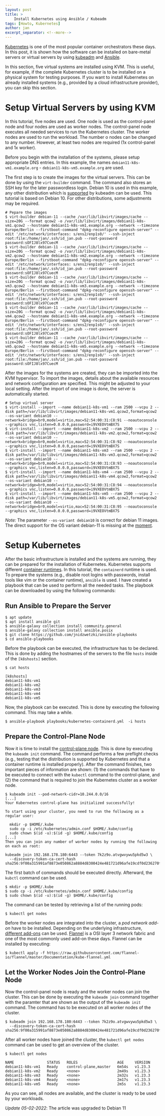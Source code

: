 ```yaml
---
layout: post
title: >
    Install Kubernetes using Ansible / Kubeadm
tags: [Howto, Kubernetes]
author: jan
excerpt_separator: <!--more-->
---
```


[Kubernetes](https://kubernetes.io/) is one of the most popular container orchestrators these days. In this post, it is shown how the software can be installed on bare-metal servers or virtual servers by using [kubeadm](https://kubernetes.io/docs/setup/production-environment/tools/kubeadm/create-cluster-kubeadm/) and [Ansible](https://github.com/ansible/ansible).

<!--more-->

In this section, five virtual systems are installed using KVM. This is useful, for example, if the complete Kubernetes cluster is to be installed on a physical system for testing purposes. If you want to install Kubernetes on already installed systems (e.g., provided by a cloud infrastructure provider), you can skip this section. 

# Setup Virtual Servers by using KVM
In this tutorial, five nodes are used. One node is used as the control-panel node and four nodes are used as worker nodes. The control-panel node executes all needed services to run the Kubernetes cluster. The worker nodes are used to run the workload. The number o nodes can be changed to any number. However, at least two nodes are required (1x control-panel and 1x worker).

Before you begin with the installation of the systems, please setup appropriate DNS entries. In this example, the names `debian11-k8s-vm1.example.org` - `debian11-k8s-vm5.example.org` are used. 

The first step is to create the images for the virtual servers. This can be done by using the `virt-builder` command. The command also stores an SSH key for the later passwordless login. Debian 10 is used in this example, any other distribution which is [supported](https://kubernetes.io/docs/tasks/tools/install-kubectl-linux/) by kubeadm can be used. This tutorial is based on Debian 10. For other distributions, some adjustments may be required.


```shell
# Pepare the images
$ virt-builder debian-11 --cache /var/lib/libvirt/images/cache --size=20G --format qcow2 -o /var/lib/libvirt/images/debian11-k8s-vm1.qcow2 --hostname debian11-k8s-vm1.example.org --network --timezone Europe/Berlin --firstboot-command "dpkg-reconfigure openssh-server" --edit '/etc/network/interfaces: s/ens2/enp1s0/' --ssh-inject root:file:/home/jan/.ssh/id_jan.pub --root-password password:sOFIJ8lx97CuecM
$ virt-builder debian-11 --cache /var/lib/libvirt/images/cache --size=20G --format qcow2 -o /var/lib/libvirt/images/debian11-k8s-vm2.qcow2 --hostname debian11-k8s-vm2.example.org --network --timezone Europe/Berlin --firstboot-command "dpkg-reconfigure openssh-server" --edit '/etc/network/interfaces: s/ens2/enp1s0/' --ssh-inject root:file:/home/jan/.ssh/id_jan.pub --root-password password:sOFIJ8lx97CuecM
$ virt-builder debian-11 --cache /var/lib/libvirt/images/cache --size=20G --format qcow2 -o /var/lib/libvirt/images/debian11-k8s-vm3.qcow2 --hostname debian11-k8s-vm3.example.org --network --timezone Europe/Berlin --firstboot-command "dpkg-reconfigure openssh-server" --edit '/etc/network/interfaces: s/ens2/enp1s0/' --ssh-inject root:file:/home/jan/.ssh/id_jan.pub --root-password password:sOFIJ8lx97CuecM
$ virt-builder debian-11 --cache /var/lib/libvirt/images/cache --size=20G --format qcow2 -o /var/lib/libvirt/images/debian11-k8s-vm4.qcow2 --hostname debian11-k8s-vm4.example.org --network --timezone Europe/Berlin --firstboot-command "dpkg-reconfigure openssh-server" --edit '/etc/network/interfaces: s/ens2/enp1s0/' --ssh-inject root:file:/home/jan/.ssh/id_jan.pub --root-password password:sOFIJ8lx97CuecM
$ virt-builder debian-11 --cache /var/lib/libvirt/images/cache --size=20G --format qcow2 -o /var/lib/libvirt/images/debian11-k8s-vm5.qcow2 --hostname debian11-k8s-vm5.example.org --network --timezone Europe/Berlin --firstboot-command "dpkg-reconfigure openssh-server" --edit '/etc/network/interfaces: s/ens2/enp1s0/' --ssh-inject root:file:/home/jan/.ssh/id_jan.pub --root-password password:sOFIJ8lx97CuecM
```

After the images for the systems are created, they can be imported into the KVM hypervisor. To import the images, details about the available resources and network configuration are specified. This might be adjusted to your local setting. After the import of one image is done, the server is automatically started.

```shell
# Setup virtual server
$ virt-install --import --name debian11-k8s-vm1 --ram 2500 --vcpu 2 --disk path=/var/lib/libvirt/images/debian11-k8s-vm1.qcow2,format=qcow2 --os-variant debian10 --network=bridge=br0,model=virtio,mac=52:54:00:31:C8:91 --noautoconsole --graphics vnc,listen=0.0.0.0,password=i9VXEOVtmBX7S
$ virt-install --import --name debian11-k8s-vm2 --ram 2500 --vcpu 2 --disk path=/var/lib/libvirt/images/debian11-k8s-vm2.qcow2,format=qcow2 --os-variant debian10 --network=bridge=br0,model=virtio,mac=52:54:00:31:C8:92 --noautoconsole --graphics vnc,listen=0.0.0.0,password=i9VXEOVtmBX7S
$ virt-install --import --name debian11-k8s-vm3 --ram 2500 --vcpu 2 --disk path=/var/lib/libvirt/images/debian11-k8s-vm3.qcow2,format=qcow2 --os-variant debian10 --network=bridge=br0,model=virtio,mac=52:54:00:31:C8:93 --noautoconsole --graphics vnc,listen=0.0.0.0,password=i9VXEOVtmBX7S
$ virt-install --import --name debian11-k8s-vm4 --ram 2500 --vcpu 2 --disk path=/var/lib/libvirt/images/debian11-k8s-vm4.qcow2,format=qcow2 --os-variant debian10 --network=bridge=br0,model=virtio,mac=52:54:00:31:C8:94 --noautoconsole --graphics vnc,listen=0.0.0.0,password=i9VXEOVtmBX7S
$ virt-install --import --name debian11-k8s-vm5 --ram 2500 --vcpu 2 --disk path=/var/lib/libvirt/images/debian11-k8s-vm5.qcow2,format=qcow2 --os-variant debian10 --network=bridge=br0,model=virtio,mac=52:54:00:31:C8:95 --noautoconsole --graphics vnc,listen=0.0.0.0,password=i9VXEOVtmBX7S
```

_Note:_ The parameter `--os-variant debian10` is correct for debian 11 images. The direct support for the OS variant debian-11 is missing at the [moment](https://groups.google.com/g/linux.debian.user/c/QTY-7VlXRFA).

# Setup Kubernetes
After the basic infrastructure is installed and the systems are running, they can be prepared for the installation of Kubernetes. Kubernetes supports different [container runtimes](https://kubernetes.io/docs/setup/production-environment/container-runtimes/). In this tutorial, the `containerd` runtime is used. To prepare the systems (e.g., disable root logins with passwords, install tools like vim or the container runtime), `ansible` is used. I have created a playbook that can be used to perform all the needed tasks. The playbook can be downloaded by using the following commands:


## Run Ansible to Prepare the Server
```shell
$ apt update
$ apt install ansible git
$ ansible-galaxy collection install community.general
$ ansible-galaxy collection install ansible.posix
$ git clone https://github.com/jnidzwetzki/ansible-playbooks
$ cd ansible-playbooks
```

Before the playbook can be executed, the infrastructure has to be declared. This is done by adding the hostnames of the servers to the file `hosts` inside of the `[k8shosts]` section.

```shell
$ cat hosts

[k8shosts]
debian11-k8s-vm1
debian11-k8s-vm2
debian11-k8s-vm3
debian11-k8s-vm4
debian11-k8s-vm5
```

Now, the playbook can be executed. This is done by executing the following command. This may take a while. 

```shell
$ ansible-playbook playbooks/kubernetes-containerd.yml  -i hosts
```

## Prepare the Control-Plane Node
Now it is time to install the [control-plane node](https://kubernetes.io/docs/concepts/overview/components/). This is done by executing the `kubeadm init` command. The command performs a few preflight checks (e.g., testing that the distribution is supported by Kubernetes and that a container runtime is installed properly). After the command finishes, two important pieces of information are shown: (1) the commands that have to be executed to connect with the `kubectl` command to the control-plane, and (2) the command that is required to join the Kubernetes cluster as a worker node. 

```shell
$ kubeadm init --pod-network-cidr=10.244.0.0/16
[...]
Your Kubernetes control-plane has initialized successfully!

To start using your cluster, you need to run the following as a regular user:

  mkdir -p $HOME/.kube
  sudo cp -i /etc/kubernetes/admin.conf $HOME/.kube/config
  sudo chown $(id -u):$(id -g) $HOME/.kube/config
[...]
Then you can join any number of worker nodes by running the following on each as root:

kubeadm join 192.168.178.180:6443 --token 7k2z9o.atvgwvywu5pkd5w3 \
  --discovery-token-ca-cert-hash sha256:9f00a315991af8873e050862a8884d8300424e481721d96afe19cdf0d236270f 
```

The first batch of commands should be executed directly. Afterward, the `kubctl` command can be used.

```shell
$ mkdir -p $HOME/.kube
$ sudo cp -i /etc/kubernetes/admin.conf $HOME/.kube/config
$ sudo chown $(id -u):$(id -g) $HOME/.kube/config
```

The command can be tested by retrieving a list of the running pods:

```shell
$ kubectl get nodes
```

Before the worker nodes are integrated into the cluster, a _pod network add-on_  have to be installed. Depending on the underlying infrastructure, [different add-ons](https://kubernetes.io/docs/concepts/cluster-administration/networking/#how-to-implement-the-kubernetes-networking-model) can be used. [Flannel](https://github.com/flannel-io/flannel#flannel) is a OSI layer 3 network fabric and one of the most commonly used add-on these days. Flannel can be installed by executing:

```shell
$ kubectl apply -f https://raw.githubusercontent.com/flannel-io/flannel/master/Documentation/kube-flannel.yml
```

## Let the Worker Nodes Join the Control-Plane Node
Now the control-panel node is ready and the worker nodes can join the cluster. This can be done by executing the `kubeadm join` command together with the paramter that are shown as the output of the `kubeadm init` command. The command has to be executed on all worker nodes of the cluster.

```shell
$ kubeadm join 192.168.178.180:6443 --token 7k2z9o.atvgwvywu5pkd5w3 \
  --discovery-token-ca-cert-hash sha256:9f00a315991af8873e050862a8884d8300424e481721d96afe19cdf0d236270f 
```

After all worker nodes have joined the cluster, the `kubectl get nodes` command can be used to get an overview of the cluster. 

```shell
$ kubectl get nodes

NAME               STATUS   ROLES                  AGE     VERSION
debian11-k8s-vm1   Ready    control-plane,master   6m54s   v1.23.3
debian11-k8s-vm2   Ready    <none>                 2m49s   v1.23.3
debian11-k8s-vm3   Ready    <none>                 2m32s   v1.23.3
debian11-k8s-vm4   Ready    <none>                 2m17s   v1.23.3
debian11-k8s-vm5   Ready    <none>                 2m5s    v1.23.3
```

As you can see, all nodes are available, and the cluster is ready to be used by your workloads.


_Update 05-02-2022_: The article was upgraded to Debian 11